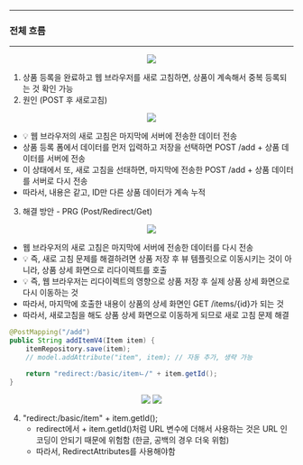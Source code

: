 -----
### 전체 흐름
-----
<div align="center">
<img src="https://github.com/sooyounghan/Spring/assets/34672301/88199703-a328-4142-957f-050d35564298">
</div>

1. 상품 등록을 완료하고 웹 브라우저를 새로 고침하면, 상품이 계속해서 중복 등록되는 것 확인 가능
2. 원인 (POST 후 새로고침)
<div align="center">
<img src="https://github.com/sooyounghan/Spring/assets/34672301/8a1b75a4-2ebf-4859-961f-b4fb19e8cd73">
</div>

  - 💡 웹 브라우저의 새로 고침은 마지막에 서버에 전송한 데이터 전송
  - 상품 등록 폼에서 데이터를 먼저 입력하고 저장을 선택하면 POST /add + 상품 데이터를 서버에 전송
  - 이 상태에서 또, 새로 고침을 선태하면, 마지막에 전송한 POST /add + 상품 데이터를 서버로 다시 전송
  - 따라서, 내용은 같고, ID만 다른 상품 데이터가 계속 누적

3. 해결 방안 - PRG (Post/Redirect/Get)
<div align="center">
<img src="https://github.com/sooyounghan/Spring/assets/34672301/d2f3978f-d526-47c8-88ad-9fb8bd0c82bb">
</div>

  - 웹 브라우저의 새로 고침은 마지막에 서버에 전송한 데이터를 다시 전송
  - 💡 즉, 새로 고침 문제를 해결하려면 상품 저장 후 뷰 템플릿으로 이동시키는 것이 아니라, 상품 상세 화면으로 리다이렉트를 호출
  - 💡 즉, 웹 브라우저는 리다이렉트의 영향으로 상품 저장 후 실제 상품 상세 화면으로 다시 이동하는 것
  - 따라서, 마지막에 호출한 내용이 상품의 상세 화면인 GET /items/{id}가 되는 것
  - 따라서, 새로고침을 해도 상품 상세 화면으로 이동하게 되므로 새로 고침 문제 해결

```java
@PostMapping("/add")
public String addItemV4(Item item) {
    itemRepository.save(item);
    // model.addAttribute("item", item); // 자동 추가, 생략 가능

    return "redirect:/basic/itemㄴ/" + item.getId();
}
```
<div align="center">
<img src="https://github.com/sooyounghan/Spring/assets/34672301/74b354df-0396-4ea5-9c16-997eeac1f9c0">
<img src="https://github.com/sooyounghan/Spring/assets/34672301/87e07636-4fac-4940-bd6d-2d1e9bb8d30d">
</div>

4. "redirect:/basic/item" + item.getId();
   - redirect에서 + item.getId()처럼 URL 변수에 더해서 사용하는 것은 URL 인코딩이 안되기 때문에 위험함 (한글, 공백의 경우 더욱 위험)
   - 따라서, RedirectAttributes를 사용해야함
